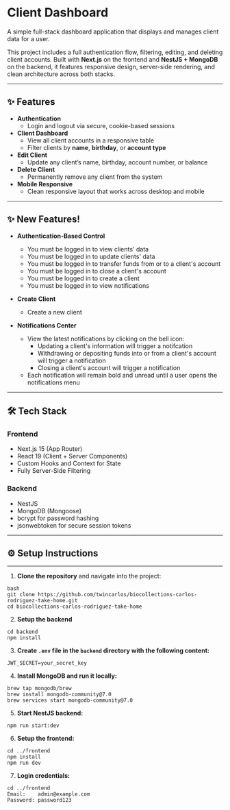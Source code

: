 # Client Dashboard

A simple full-stack dashboard application that displays and manages client data for a user.

This project includes a full authentication flow, filtering, editing, and deleting client accounts. Built with **Next.js** on the frontend and **NestJS + MongoDB** on the backend, it features responsive design, server-side rendering, and clean architecture across both stacks.

---

## ✨ Features

- **Authentication**
  - Login and logout via secure, cookie-based sessions
- **Client Dashboard**
  - View all client accounts in a responsive table
  - Filter clients by **name**, **birthday**, or **account type**
- **Edit Client**
  - Update any client’s name, birthday, account number, or balance
- **Delete Client**
  - Permanently remove any client from the system
- **Mobile Responsive**
  - Clean responsive layout that works across desktop and mobile

---

## ✨ New Features!

- **Authentication-Based Control**
  - You must be logged in to view clients' data
  - You must be logged in to update clients' data
  - You must be logged in to transfer funds from or to a client's account
  - You must be logged in to close a client's account
  - You must be logged in to create a client
  - You must be logged in to view notifications

- **Create Client**
  - Create a new client

- **Notifications Center**
  - View the latest notifications by clicking on the bell icon:
    - Updating a client's information will trigger a notifcation
    - Withdrawing or depositing funds into or from a client's account will trigger a notification
    - Closing a client's account will trigger a notification
  - Each notification will remain bold and unread until a user opens the notifications menu

---

## 🛠 Tech Stack

### Frontend
- Next.js 15 (App Router)
- React 19 (Client + Server Components)
- Custom Hooks and Context for State
- Fully Server-Side Filtering

### Backend
- NestJS
- MongoDB (Mongoose)
- bcrypt for password hashing
- jsonwebtoken for secure session tokens

---

## ⚙️ Setup Instructions

---

1. **Clone the repository** and navigate into the project:

```
bash
git clone https://github.com/twincarlos/biocollections-carlos-rodriguez-take-home.git
cd biocollections-carlos-rodriguez-take-home
```

2. **Setup the backend**

```
cd backend
npm install
```

3. **Create `.env` file in the `backend` directory with the following content:**

```
JWT_SECRET=your_secret_key
```

4. **Install MongoDB and run it locally:**

```
brew tap mongodb/brew
brew install mongodb-community@7.0
brew services start mongodb-community@7.0
```

5. **Start NestJS backend:**

```
npm run start:dev
```

6. **Setup the frontend:**
```
cd ../frontend
npm install
npm run dev
```

7. **Login credentials:**
```
cd ../frontend
Email:    admin@example.com
Password: password123
```
